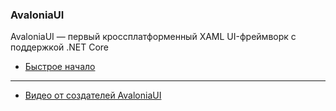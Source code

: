 ### AvaloniaUI

AvaloniaUI — первый кроссплатформенный XAML UI-фреймворк с поддержкой .NET Core

* [Быстрое начало](QuickStart.md)

* * *

* [Видео от создателей AvaloniaUI](https://www.youtube.com/watch?v=8qzqweimcFs)
